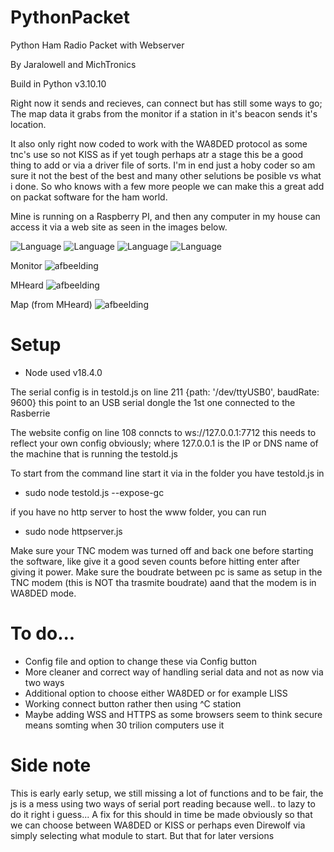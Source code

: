 # PythonPacket
Python Ham Radio Packet with Webserver

By Jaralowell and MichTronics

Build in Python v3.10.10

Right now it sends and recieves, can connect but has still some ways to go; The map data it grabs from the monitor if a station in it's beacon sends it's location.

It also only right now coded to work with the WA8DED protocol as some tnc's use so not KISS as if yet tough perhaps atr a stage this be a good thing to add or via
a driver file of sorts. I'm in end just a hoby coder so am sure it not the best of the best and many other selutions be posible vs what i done. So who knows
with a few more people we can make this a great add on packat software for the ham world.

Mine is running on a Raspberry PI, and then any computer in my house can access it via a web site as seen in the images below.

![Language](https://img.shields.io/badge/language-Python-blue.svg) 
![Language](https://img.shields.io/badge/language-JavaScript-yellow.svg) 
![Language](https://img.shields.io/badge/language-HTML-red.svg) 
![Language](https://img.shields.io/badge/language-CSS-563d7c.svg) 

Monitor
![afbeelding](https://i.gyazo.com/afdd00d5f3eb70dc1432e2a41d75ab0a.png)

MHeard
![afbeelding](https://i.gyazo.com/4e7e950cd7fae377a0ac6beee0ba4608.png)

Map (from MHeard)
![afbeelding](https://i.gyazo.com/3fc83dac7ee3be2025e4c6a2c1bc09a2.png)

# Setup
* Node used v18.4.0

The serial config is in testold.js on line 211 {path: '/dev/ttyUSB0', baudRate: 9600} this point to an USB serial dongle the 1st one connected to the Rasberrie

The website config on line 108 conncts to ws://127.0.0.1:7712 this needs to reflect your own config obviously; where 127.0.0.1 is the IP or DNS name of the machine that is running the testold.js

To start from the command line start it via in the folder you have testold.js in
* sudo node testold.js --expose-gc

if you have no http server to host the www folder, you can run
* sudo node httpserver.js

Make sure your TNC modem was turned off and back one before starting the software, like give it a good seven counts before hitting enter after giving it power. Make sure the boudrate between pc is same as setup in the TNC modem (this is NOT tha trasmite boudrate) aand that the modem is in WA8DED mode.

# To do...
* Config file and option to change these via Config button
* More cleaner and correct way of handling serial data and not as now via two ways
* Additional option to choose either WA8DED or for example LISS
* Working connect button rather then using ^C station
* Maybe adding WSS and HTTPS as some browsers seem to think secure means somting when 30 trilion computers use it

# Side note
This is early early setup, we still missing a lot of functions and to be fair, the js is a mess using two ways of serial port reading because well.. to lazy to do it right i guess...
A fix for this should in time be made obviously so that we can choose between WA8DED or KISS or perhaps even Direwolf via simply selecting what module to start. But that for later versions
